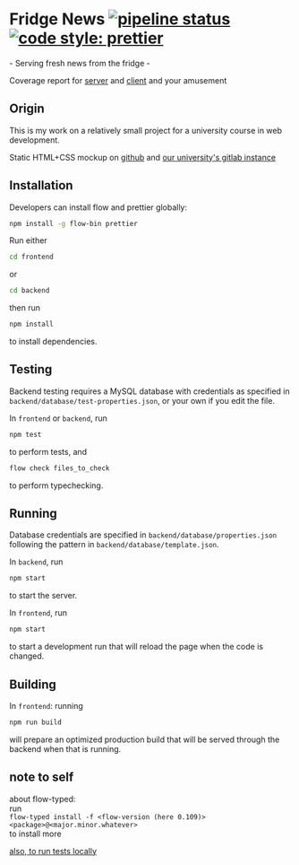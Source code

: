 # Fridge News [![pipeline status](https://gitlab.stud.idi.ntnu.no/toberge/fridge-news/badges/master/pipeline.svg)](https://gitlab.stud.idi.ntnu.no/toberge/fridge-news/commits/master) [![code style: prettier](https://img.shields.io/badge/code_style-prettier-ff69b4.svg)](https://github.com/prettier/prettier)

\- Serving fresh news from the fridge -

Coverage report for
[server](http://toberge.pages.stud.idi.ntnu.no/fridge-news/backend/)
and
[client](http://toberge.pages.stud.idi.ntnu.no/fridge-news/frontend/)
and your amusement

## Origin

This is my work on a relatively small project for a university course in web development.

Static HTML+CSS mockup on [github](https://github.com/toberge/fridge-news-mockup) and [our university's gitlab instance](https://gitlab.stud.iie.ntnu.no/toberge/fridge-news-mockup)

## Installation

Developers can install flow and prettier globally:  
```bash
npm install -g flow-bin prettier
```

Run either
```bash
cd frontend
```
or
```bash
cd backend
```
then run
```bash
npm install
```
to install dependencies.

## Testing

Backend testing requires a MySQL database with credentials as specified in `backend/database/test-properties.json`, or your own if you edit the file.

In `frontend` or `backend`, run
```bash
npm test
```
to perform tests, and
```bash
flow check files_to_check
```
to perform typechecking.

## Running

Database credentials are specified in `backend/database/properties.json` following the pattern in `backend/database/template.json`.

In `backend`, run
```bash
npm start
```
to start the server.

In `frontend`, run
```bash
npm start
```
to start a development run that will reload the page when the code is changed.

## Building

In `frontend`: running
```bash
npm run build
```
will prepare an optimized production build that will be served through the backend when that is running.

## note to self

about flow-typed:  
run  
`flow-typed install -f <flow-version (here 0.109)> <package>@<major.minor.whatever>`  
to install more

[also, to run tests locally](https://pastebin.com/DHcntABR)
